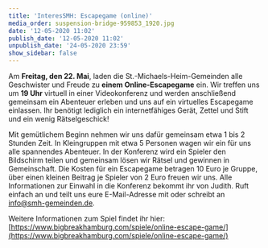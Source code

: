 ```yaml
---
title: 'InteresSMH: Escapegame (online)'
media_order: suspension-bridge-959853_1920.jpg
date: '12-05-2020 11:02'
publish_date: '12-05-2020 11:02'
unpublish_date: '24-05-2020 23:59'
show_sidebar: false
---
```


Am **Freitag, den 22. Mai**, laden die St.-Michaels-Heim-Gemeinden alle Geschwister und Freude zu **einem Online-Escapegame** ein. Wir treffen uns um **19 Uhr** virtuell in einer Videokonferenz und werden anschließend gemeinsam ein Abenteuer erleben und uns auf ein virtuelles Escapegame einlassen. Ihr benötigt lediglich ein internetfähiges Gerät, Zettel und Stift und ein wenig Rätselgeschick!

Mit gemütlichem Beginn nehmen wir uns dafür gemeinsam etwa 1 bis 2 Stunden Zeit. In Kleingruppen mit etwa 5 Personen wagen wir ein für uns alle spannendes Abenteuer. In der Konferenz wird ein Spieler den Bildschirm teilen und gemeinsam lösen wir Rätsel und gewinnen in Gemeinschaft. Die Kosten für ein Escapegame betragen 10 Euro je Gruppe, über einen kleinen Beitrag je Spieler von 2 Euro freuen wir uns. Alle Informationen zur Einwahl in die Konferenz bekommt ihr von Judith. Ruft einfach an und teilt uns eure E-Mail-Adresse mit oder schreibt an info@smh-gemeinden.de.

Weitere Informationen zum Spiel findet ihr hier: [https://www.bigbreakhamburg.com/spiele/online-escape-game/](https://www.bigbreakhamburg.com/spiele/online-escape-game/)